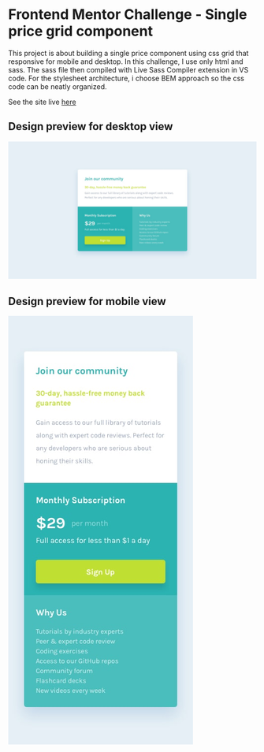 # Frontend Mentor Challenge - Single price grid component

This project is about building a single price component using css grid that responsive for mobile and desktop. In this challenge, I use only html and sass. The sass file then compiled with Live Sass Compiler extension in VS code. For the stylesheet architecture, i choose BEM approach so the css code can be neatly organized.

See the site live [here](https://nur-m-arief-k.github.io/frontend-mentor-challenge--single-price-grid-component/)

## Design preview for desktop view
![Design preview for desktop view](./design/desktop-design.jpg)

## Design preview for mobile view
![Design preview for mobile view](./design/mobile-design.jpg)

